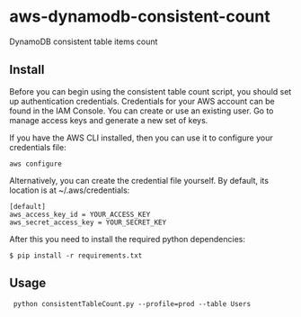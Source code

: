 # aws-dynamodb-consistent-count
DynamoDB consistent table items count

## Install

Before you can begin using the consistent table count script, you should set up authentication credentials. Credentials for your AWS account can be found in the IAM Console. You can create or use an existing user. Go to manage access keys and generate a new set of keys.

If you have the AWS CLI installed, then you can use it to configure your credentials file:

`aws configure`

Alternatively, you can create the credential file yourself. By default, its location is at ~/.aws/credentials:

```
[default]
aws_access_key_id = YOUR_ACCESS_KEY
aws_secret_access_key = YOUR_SECRET_KEY
```

After this you need to install the required python dependencies: 

```
$ pip install -r requirements.txt
```

## Usage

```
 python consistentTableCount.py --profile=prod --table Users
```
